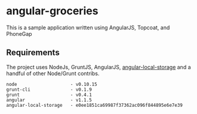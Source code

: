 angular-groceries
=================

This is a sample application written using AngularJS, Topcoat, and PhoneGap

Requirements
------------

The project uses NodeJs, GruntJS, AngularJS, [angular-local-storage](https://github.com/grevory/angular-local-storage/)
and a handful of other Node/Grunt contribs.

````
node                    - v0.10.15
grunt-cli               - v0.1.9
grunt                   - v0.4.1
angular                 - v1.1.5
angular-local-storage   - e0ee1851ca69987f37362ac096f844895e6e7e39
````
